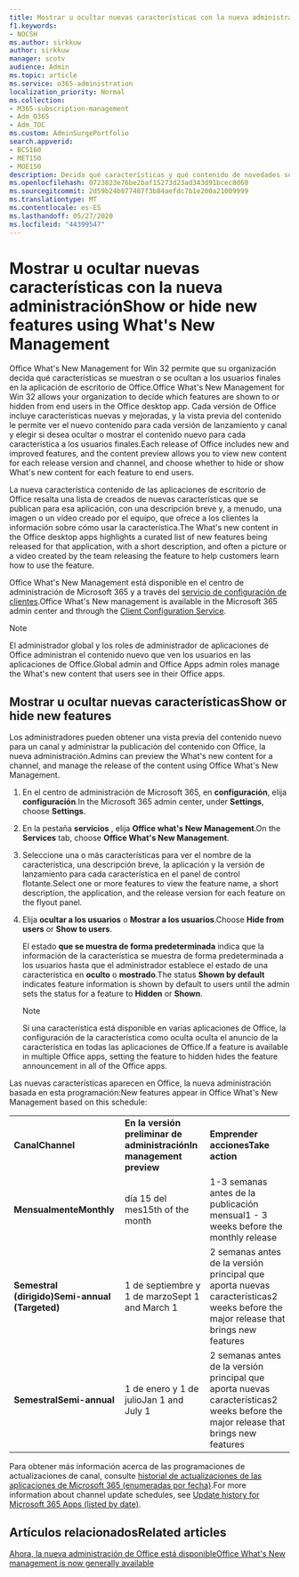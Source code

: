 ```yaml
---
title: Mostrar u ocultar nuevas características con la nueva administración
f1.keywords:
- NOCSH
ms.author: sirkkuw
author: sirkkuw
manager: scotv
audience: Admin
ms.topic: article
ms.service: o365-administration
localization_priority: Normal
ms.collection:
- M365-subscription-management
- Adm_O365
- Adm_TOC
ms.custom: AdminSurgePortfolio
search.appverid:
- BCS160
- MET150
- MOE150
description: Decida qué características y qué contenido de novedades se muestran o se ocultan a los usuarios finales en la oficina What's New Management for Office Desktop apps.
ms.openlocfilehash: 0723823e76be2baf15273d23ad343d91bcec8d60
ms.sourcegitcommit: 2d59b24b877487f3b84aefdc7b1e200a21009999
ms.translationtype: MT
ms.contentlocale: es-ES
ms.lasthandoff: 05/27/2020
ms.locfileid: "44399547"
---
```

# <a name="show-or-hide-new-features-using-whats-new-management"></a><span data-ttu-id="41065-103">Mostrar u ocultar nuevas características con la nueva administración</span><span class="sxs-lookup"><span data-stu-id="41065-103">Show or hide new features using What's New Management</span></span>

<span data-ttu-id="41065-104">Office What's New Management for Win 32 permite que su organización decida qué características se muestran o se ocultan a los usuarios finales en la aplicación de escritorio de Office.</span><span class="sxs-lookup"><span data-stu-id="41065-104">Office What's New Management for Win 32 allows your organization to decide which features are shown to or hidden from end users in the Office desktop app.</span></span> <span data-ttu-id="41065-105">Cada versión de Office incluye características nuevas y mejoradas, y la vista previa del contenido le permite ver el nuevo contenido para cada versión de lanzamiento y canal y elegir si desea ocultar o mostrar el contenido nuevo para cada característica a los usuarios finales.</span><span class="sxs-lookup"><span data-stu-id="41065-105">Each release of Office includes new and improved features, and the content preview allows you to view new content for each release version and channel, and choose whether to hide or show What's new content for each feature to end users.</span></span> 

<span data-ttu-id="41065-106">La nueva característica contenido de las aplicaciones de escritorio de Office resalta una lista de creados de nuevas características que se publican para esa aplicación, con una descripción breve y, a menudo, una imagen o un vídeo creado por el equipo, que ofrece a los clientes la información sobre cómo usar la característica.</span><span class="sxs-lookup"><span data-stu-id="41065-106">The What's new content in the Office desktop apps highlights a curated list of new features being released for that application, with a short description, and often a picture or a video created by the team releasing the feature to help customers learn how to use the feature.</span></span> 

<span data-ttu-id="41065-107">Office What's New Management está disponible en el centro de administración de Microsoft 365 y a través del [servicio de configuración de clientes](https://config.office.com).</span><span class="sxs-lookup"><span data-stu-id="41065-107">Office What's New management is available in the Microsoft 365 admin center and through the [Client Configuration Service](https://config.office.com).</span></span>

> [!NOTE]
> <span data-ttu-id="41065-108">El administrador global y los roles de administrador de aplicaciones de Office administran el contenido nuevo que ven los usuarios en las aplicaciones de Office.</span><span class="sxs-lookup"><span data-stu-id="41065-108">Global admin and Office Apps admin roles manage the What's new content that users see in their Office apps.</span></span>

##  <a name="show-or-hide-new-features"></a><span data-ttu-id="41065-109">Mostrar u ocultar nuevas características</span><span class="sxs-lookup"><span data-stu-id="41065-109">Show or hide new features</span></span> 

<span data-ttu-id="41065-110">Los administradores pueden obtener una vista previa del contenido nuevo para un canal y administrar la publicación del contenido con Office, la nueva administración.</span><span class="sxs-lookup"><span data-stu-id="41065-110">Admins can preview the What's new content for a channel, and manage the release of the content using Office What's New Management.</span></span>

1. <span data-ttu-id="41065-111">En el centro de administración de Microsoft 365, en **configuración**, elija **configuración**.</span><span class="sxs-lookup"><span data-stu-id="41065-111">In the Microsoft 365 admin center, under **Settings**, choose **Settings**.</span></span>

2. <span data-ttu-id="41065-112">En la pestaña **servicios** , elija **Office what's New Management**.</span><span class="sxs-lookup"><span data-stu-id="41065-112">On the **Services** tab, choose **Office What's New Management**.</span></span>

3. <span data-ttu-id="41065-113">Seleccione una o más características para ver el nombre de la característica, una descripción breve, la aplicación y la versión de lanzamiento para cada característica en el panel de control flotante.</span><span class="sxs-lookup"><span data-stu-id="41065-113">Select one or more features to view the feature name, a short description, the application, and the release version for each feature on the flyout panel.</span></span>

4. <span data-ttu-id="41065-114">Elija **ocultar a los usuarios** o **Mostrar a los usuarios**.</span><span class="sxs-lookup"><span data-stu-id="41065-114">Choose **Hide from users** or **Show to users**.</span></span>  

    <span data-ttu-id="41065-115">El estado **que se muestra de forma predeterminada** indica que la información de la característica se muestra de forma predeterminada a los usuarios hasta que el administrador establece el estado de una característica en **oculto** o **mostrado**.</span><span class="sxs-lookup"><span data-stu-id="41065-115">The status **Shown by default** indicates feature information is shown by default to users until the admin sets the status for a feature to **Hidden** or **Shown**.</span></span>  

    > [!NOTE]
    > <span data-ttu-id="41065-116">Si una característica está disponible en varias aplicaciones de Office, la configuración de la característica como oculta oculta el anuncio de la característica en todas las aplicaciones de Office.</span><span class="sxs-lookup"><span data-stu-id="41065-116">If a feature is available in multiple Office apps, setting the feature to hidden hides the feature announcement in all of the Office apps.</span></span>

<span data-ttu-id="41065-117">Las nuevas características aparecen en Office, la nueva administración basada en esta programación:</span><span class="sxs-lookup"><span data-stu-id="41065-117">New features appear in Office What's New Management based on this schedule:</span></span>

||||
|:-----|:-----|:-----|
|<span data-ttu-id="41065-118">**Canal**</span><span class="sxs-lookup"><span data-stu-id="41065-118">**Channel**</span></span> <br/> |<span data-ttu-id="41065-119">**En la versión preliminar de administración**</span><span class="sxs-lookup"><span data-stu-id="41065-119">**In management preview**</span></span> <br/> |<span data-ttu-id="41065-120">**Emprender acciones**</span><span class="sxs-lookup"><span data-stu-id="41065-120">**Take action**</span></span> <br/> |
|<span data-ttu-id="41065-121">**Mensualmente**</span><span class="sxs-lookup"><span data-stu-id="41065-121">**Monthly**</span></span> <br/> |<span data-ttu-id="41065-122">día 15 del mes</span><span class="sxs-lookup"><span data-stu-id="41065-122">15th of the month</span></span>  <br/> |<span data-ttu-id="41065-123">1-3 semanas antes de la publicación mensual</span><span class="sxs-lookup"><span data-stu-id="41065-123">1 - 3 weeks before the monthly release</span></span> <br/> |
|<span data-ttu-id="41065-124">**Semestral (dirigido)**</span><span class="sxs-lookup"><span data-stu-id="41065-124">**Semi-annual (Targeted)**</span></span> <br/> |<span data-ttu-id="41065-125">1 de septiembre y 1 de marzo</span><span class="sxs-lookup"><span data-stu-id="41065-125">Sept 1 and March 1</span></span> <br/> | <span data-ttu-id="41065-126">2 semanas antes de la versión principal que aporta nuevas características</span><span class="sxs-lookup"><span data-stu-id="41065-126">2 weeks before the major release that brings new features</span></span>
|<span data-ttu-id="41065-127">**Semestral**</span><span class="sxs-lookup"><span data-stu-id="41065-127">**Semi-annual**</span></span> <br/> |<span data-ttu-id="41065-128">1 de enero y 1 de julio</span><span class="sxs-lookup"><span data-stu-id="41065-128">Jan 1 and July 1</span></span> <br/> | <span data-ttu-id="41065-129">2 semanas antes de la versión principal que aporta nuevas características</span><span class="sxs-lookup"><span data-stu-id="41065-129">2 weeks before the major release that brings new features</span></span><br/> |

<span data-ttu-id="41065-130">Para obtener más información acerca de las programaciones de actualizaciones de canal, consulte [historial de actualizaciones de las aplicaciones de Microsoft 365 (enumeradas por fecha)](https://docs.microsoft.com/officeupdates/update-history-office365-proplus-by-date).</span><span class="sxs-lookup"><span data-stu-id="41065-130">For more information about channel update schedules, see [Update history for Microsoft 365 Apps (listed by date)](https://docs.microsoft.com/officeupdates/update-history-office365-proplus-by-date).</span></span>

## <a name="related-articles"></a><span data-ttu-id="41065-131">Artículos relacionados</span><span class="sxs-lookup"><span data-stu-id="41065-131">Related articles</span></span>

[<span data-ttu-id="41065-132">Ahora, la nueva administración de Office está disponible</span><span class="sxs-lookup"><span data-stu-id="41065-132">Office What's New management is now generally available</span></span>](https://techcommunity.microsoft.com/t5/microsoft-365-blog/office-what-s-new-management-is-now-generally-available/ba-p/1179954)